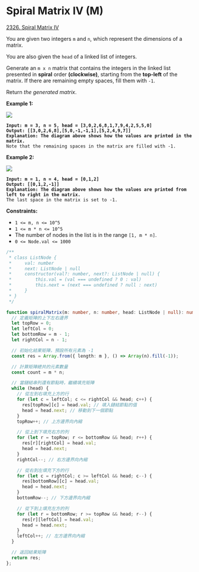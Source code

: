 # Spiral Matrix IV (M)

[2326. Spiral Matrix IV](https://leetcode.com/problems/spiral-matrix-iv/)



You are given two integers `m` and `n`, which represent the dimensions of a matrix.

You are also given the `head` of a linked list of integers.

Generate an `m x n` matrix that contains the integers in the linked list presented in **spiral** order **(clockwise)**, starting from the **top-left** of the matrix. If there are remaining empty spaces, fill them with `-1`.

Return _the generated matrix_.

&#x20;

**Example 1:**

![](https://assets.leetcode.com/uploads/2022/05/09/ex1new.jpg)

<pre><code><strong>Input: m = 3, n = 5, head = [3,0,2,6,8,1,7,9,4,2,5,5,0]
</strong><strong>Output: [[3,0,2,6,8],[5,0,-1,-1,1],[5,2,4,9,7]]
</strong><strong>Explanation: The diagram above shows how the values are printed in the matrix.
</strong>Note that the remaining spaces in the matrix are filled with -1.
</code></pre>

**Example 2:**

![](https://assets.leetcode.com/uploads/2022/05/11/ex2.jpg)

<pre><code><strong>Input: m = 1, n = 4, head = [0,1,2]
</strong><strong>Output: [[0,1,2,-1]]
</strong><strong>Explanation: The diagram above shows how the values are printed from left to right in the matrix.
</strong>The last space in the matrix is set to -1.
</code></pre>

&#x20;

**Constraints:**

* `1 <= m, n <= 10^5`
* `1 <= m * n <= 10^5`
* The number of nodes in the list is in the range `[1, m * n]`.
* `0 <= Node.val <= 1000`



```typescript
/**
 * class ListNode {
 *     val: number
 *     next: ListNode | null
 *     constructor(val?: number, next?: ListNode | null) {
 *         this.val = (val === undefined ? 0 : val)
 *         this.next = (next === undefined ? null : next)
 *     }
 * }
 */

function spiralMatrix(m: number, n: number, head: ListNode | null): number[][] {
  // 定義矩陣的上下左右邊界
  let topRow = 0;
  let leftCol = 0;
  let bottomRow = m - 1;
  let rightCol = n - 1;

  // 初始化結果矩陣，預設所有元素為 -1
  const res = Array.from({ length: m }, () => Array(n).fill(-1));

  // 計算矩陣總共的元素數量
  const count = m * n;

  // 當鏈結串列還有節點時，繼續填充矩陣
  while (head) {
    // 從左到右填充上方的行
    for (let c = leftCol; c <= rightCol && head; c++) {
      res[topRow][c] = head.val; // 填入鏈結節點的值
      head = head.next; // 移動到下一個節點
    }
    topRow++; // 上方邊界向內縮

    // 從上到下填充右方的列
    for (let r = topRow; r <= bottomRow && head; r++) {
      res[r][rightCol] = head.val;
      head = head.next;
    }
    rightCol--; // 右方邊界向內縮

    // 從右到左填充下方的行
    for (let c = rightCol; c >= leftCol && head; c--) {
      res[bottomRow][c] = head.val;
      head = head.next;
    }
    bottomRow--; // 下方邊界向內縮

    // 從下到上填充左方的列
    for (let r = bottomRow; r >= topRow && head; r--) {
      res[r][leftCol] = head.val;
      head = head.next;
    }
    leftCol++; // 左方邊界向內縮
  }

  // 返回結果矩陣
  return res;
};
```
